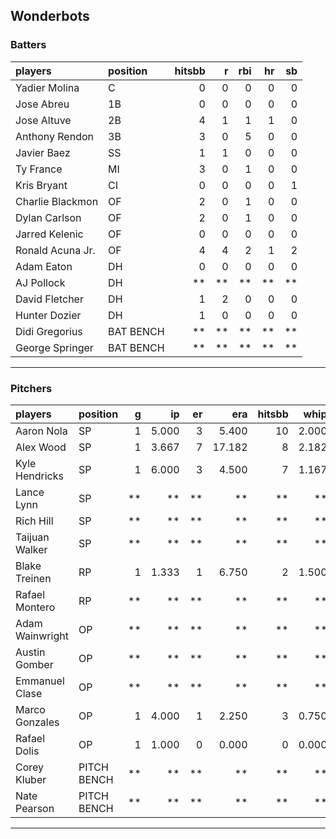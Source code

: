 ## Wonderbots

### Batters

 
|players          |position  | hitsbb|  r| rbi| hr| sb| 
|:----------------|:---------|------:|--:|---:|--:|--:| 
|Yadier Molina    |C         |      0|  0|   0|  0|  0| 
|Jose Abreu       |1B        |      0|  0|   0|  0|  0| 
|Jose Altuve      |2B        |      4|  1|   1|  1|  0| 
|Anthony Rendon   |3B        |      3|  0|   5|  0|  0| 
|Javier Baez      |SS        |      1|  1|   0|  0|  0| 
|Ty France        |MI        |      3|  0|   1|  0|  0| 
|Kris Bryant      |CI        |      0|  0|   0|  0|  1| 
|Charlie Blackmon |OF        |      2|  0|   1|  0|  0| 
|Dylan Carlson    |OF        |      2|  0|   1|  0|  0| 
|Jarred Kelenic   |OF        |      0|  0|   0|  0|  0| 
|Ronald Acuna Jr. |OF        |      4|  4|   2|  1|  2| 
|Adam Eaton       |DH        |      0|  0|   0|  0|  0| 
|AJ Pollock       |DH        |     **| **|  **| **| **| 
|David Fletcher   |DH        |      1|  2|   0|  0|  0| 
|Hunter Dozier    |DH        |      1|  0|   0|  0|  0| 
|Didi Gregorius   |BAT BENCH |     **| **|  **| **| **| 
|George Springer  |BAT BENCH |     **| **|  **| **| **| 

* * *

### Pitchers

 
|players         |position    |  g|    ip| er|    era| hitsbb|  whip| so|  w| sv| 
|:---------------|:-----------|--:|-----:|--:|------:|------:|-----:|--:|--:|--:| 
|Aaron Nola      |SP          |  1| 5.000|  3|  5.400|     10| 2.000|  2|  1|  0| 
|Alex Wood       |SP          |  1| 3.667|  7| 17.182|      8| 2.182|  2|  0|  0| 
|Kyle Hendricks  |SP          |  1| 6.000|  3|  4.500|      7| 1.167|  4|  1|  0| 
|Lance Lynn      |SP          | **|    **| **|     **|     **|    **| **| **| **| 
|Rich Hill       |SP          | **|    **| **|     **|     **|    **| **| **| **| 
|Taijuan Walker  |SP          | **|    **| **|     **|     **|    **| **| **| **| 
|Blake Treinen   |RP          |  1| 1.333|  1|  6.750|      2| 1.500|  1|  0|  0| 
|Rafael Montero  |RP          | **|    **| **|     **|     **|    **| **| **| **| 
|Adam Wainwright |OP          | **|    **| **|     **|     **|    **| **| **| **| 
|Austin Gomber   |OP          | **|    **| **|     **|     **|    **| **| **| **| 
|Emmanuel Clase  |OP          | **|    **| **|     **|     **|    **| **| **| **| 
|Marco Gonzales  |OP          |  1| 4.000|  1|  2.250|      3| 0.750|  6|  0|  0| 
|Rafael Dolis    |OP          |  1| 1.000|  0|  0.000|      0| 0.000|  3|  0|  0| 
|Corey Kluber    |PITCH BENCH | **|    **| **|     **|     **|    **| **| **| **| 
|Nate Pearson    |PITCH BENCH | **|    **| **|     **|     **|    **| **| **| **| 


* * *


